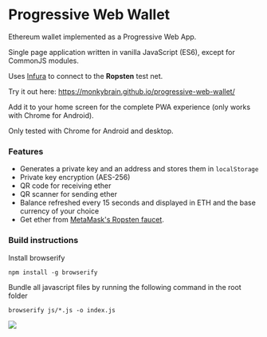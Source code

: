 # Progressive Web Wallet

Ethereum wallet implemented as a Progressive Web App.

Single page application written in vanilla JavaScript (ES6), except for CommonJS modules.

Uses [Infura](https://www.infura.io) to connect to the __Ropsten__ test net.

Try it out here: https://monkybrain.github.io/progressive-web-wallet/

Add it to your home screen for the complete PWA experience (only works with Chrome for Android).

Only tested with Chrome for Android and desktop.

### Features
* Generates a private key and an address and stores them in `localStorage`
* Private key encryption (AES-256)
* QR code for receiving ether
* QR scanner for sending ether
* Balance refreshed every 15 seconds and displayed in ETH and the base currency of your choice
* Get ether from [MetaMask's Ropsten faucet](https://faucet.metamask.io).

### Build instructions

Install browserify

`npm install -g browserify`

Bundle all javascript files by running the following command in the root folder

`browserify js/*.js -o index.js`

![](res/progressive_web_wallet.png)
